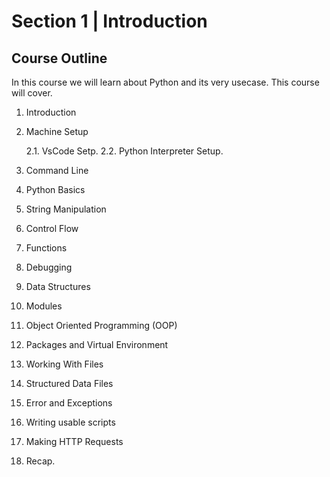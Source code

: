 # Section 1 | Introduction #
## Course Outline ##

In this course we will learn about Python and its very usecase. This course will cover.

1. Introduction
2. Machine Setup

    2.1. VsCode Setp.
    2.2. Python Interpreter Setup.

3. Command Line
4. Python Basics
5. String Manipulation
6. Control Flow
7. Functions
8. Debugging
9. Data Structures
10. Modules
11. Object Oriented Programming (OOP)
12. Packages and Virtual Environment
13. Working With Files
14. Structured Data Files
15. Error and Exceptions
16. Writing usable scripts
17. Making HTTP Requests
18. Recap.
